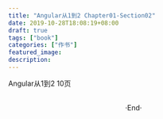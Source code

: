 ```yaml
---
title: "Angular从1到2 Chapter01-Section02"
date: 2019-10-28T18:08:19+08:00
draft: true
tags: ["book"]
categories: ["作书"]
featured_image: 
description: 
---
```


Angular从1到2 10页

<br>

<center>  ·End·  </center>